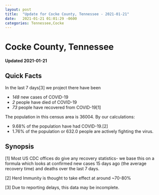 ```yaml
---
layout: post
title:  "Update for Cocke County, Tennessee - 2021-01-21"
date:   2021-01-21 01:01:29 -0600
categories: Tennessee,Cocke
---
```


# Cocke County, Tennessee
#### Updated 2021-01-21

## Quick Facts

In the last 7 days[3] we project there have been
- *148* new cases of COVID-19
- *2* people have died of COVID-19
- *73* people have recovered from COVID-19[1]

The population in this census area is 36004. By our calculations:
- 9.68% of the population have had COVID-19.[2]
- 1.76% of the population or 632.0 people are actively fighting the virus.

## Synopsis




[1] Most US CDC offices do give any recovery statistics- we base this on a formula which looks at confirmed new cases
15 days ago (the average recovery time) and deaths over the last 7 days.

[2] Herd Immunity is thought to take effect at around ~70-80%

[3] Due to reporting delays, this data may be incomplete.
 
    